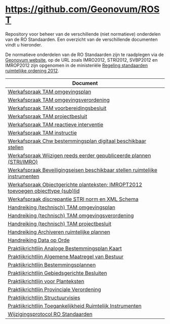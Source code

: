 # https://github.com/Geonovum/ROST
Repository voor beheer van de verschillende (niet normatieve) onderdelen van de RO Standaarden.
Een overzicht van de verschillende documenten vindt u hieronder.

De normatieve onderdelen van de RO Standaarden zijn te raadplegen via de [Geonovum website](https://www.geonovum.nl/geo-standaarden/ro-standaarden-ruimtelijke-ordening#ROStandaarden), op de URL zoals IMRO2012, STRI2012, SVBP2012 en IMROP2012 zijn opgenomen in de ministeriële [Regeling standaarden ruimtelijke ordening 2012](http://wetten.overheid.nl/BWBR0031829).

| Document                                                                                                                       |  
|--------------------------------------------------------------------------------------------------------------------------------|  
| [Werkafspraak TAM omgevingsplan](https://geonovum.github.io/ROST/waTAMomplan/)                                                 |
| [Werkafspraak TAM omgevingsverordening](https://geonovum.github.io/ROST/waTAMomver/)                                           |
| [Werkafspraak TAM voorbereidingsbesluit](https://geonovum.github.io/ROST/waTAMvbbesluit/)                                      |
| [Werkafspraak TAM projectbesluit](https://geonovum.github.io/ROST/waTAMpbesluit/)                                              |
| [Werkafspraak TAM reactieve interventie](https://geonovum.github.io/ROST/waTAMreaint/)                                         |
| [Werkafspraak TAM instructie](https://geonovum.github.io/ROST/waTAMinstr/)                                                     |
| [Werkafspraak Chw bestemmingsplan digitaal beschikbaar stellen](https://geonovum.github.io/ROST/waCHWbp/)                      |  
| [Werkafspraak Wijzigen reeds eerder gepubliceerde plannen (STRI/IMRO)](https://geonovum.github.io/ROST/waSTRIIMRO/)            |  
| [Werkafspraak Beveiligingseisen beschikbaar stellen ruimtelijke instrumenten](https://geonovum.github.io/ROST/waBEVRP/)        |
| [Werkafspraak Objectgerichte planteksten; IMROPT2012 toevoegen objecttype (sub)lid](https://geonovum.github.io/ROST/waIMROPT/) |
| [Werkafspraak discrepantie STRI norm en XML Schema](https://geonovum.github.io/ROST/waSTRIxml/)                                |
| [Handreiking (technisch) TAM omgevingsplan](https://geonovum.github.io/ROST/HRTAMomplan/)                                      |
| [Handreiking (technisch) TAM omgevingsverordening](https://geonovum.github.io/ROST/HRTAMomver/)                                |
| [Handreiking (technisch) TAM projectbesluit](https://geonovum.github.io/ROST/HRTAMpbesluit/)                                   |
| [Handreiking Archiveren ruimtelijke plannen](https://geonovum.github.io/ROST/HRARP/)                                           |  
| [Handreiking Data op Orde](https://geonovum.github.io/ROST/HRDoO/)                                                             |  
| [Praktijkrichtlijn Analoge Bestemmingsplan Kaart](https://geonovum.github.io/ROST/PRABPK/)                                     |  
| [Praktijkrichtlijn Algemene Maatregel van Bestuur](https://geonovum.github.io/ROST/PRAMvB/)                                    |  
| [Praktijkrichtlijn Bestemmingsplannen](https://geonovum.github.io/ROST/PRBP/)                                                |  
| [Praktijkrichtlijn Gebiedsgerichte Besluiten](https://geonovum.github.io/ROST/PRGB/)                                           |  
| [Praktijkrichtlijn voor Planteksten](https://geonovum.github.io/ROST/PRPT/)                                                    |  
| [Praktijkrichtlijn Provinciale Verordening](https://geonovum.github.io/ROST/PRPV/)                                             |  
| [Praktijkrichtlijn Structuurvisies](https://geonovum.github.io/ROST/PRSV/)                                                     |  
| [Praktijkrichtlijn Toegankelijkheid Ruimtelijk Instrumenten](https://geonovum.github.io/ROST/PRTRI/)                           |  
| [Wijzigingsprotocol RO Standaarden](https://geonovum.github.io/ROST/HRWIJZPROT/)                                               |
